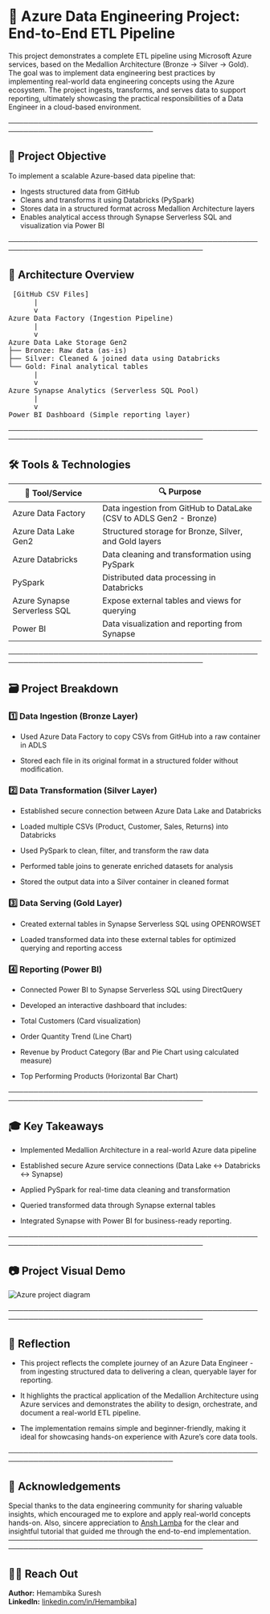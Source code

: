 # 🧩 Azure Data Engineering Project: End-to-End ETL Pipeline

This project demonstrates a complete ETL pipeline using Microsoft Azure services, based on the Medallion Architecture (Bronze → Silver → Gold). The goal was to implement data engineering best practices by implementing real-world data engineering concepts using the Azure ecosystem. The project ingests, transforms, and serves data to support reporting, ultimately showcasing the practical responsibilities of a Data Engineer in a cloud-based environment.

───────────────────────────────────────────────────────────────────────────────
## 🎯 Project Objective

To implement a scalable Azure-based data pipeline that:

- Ingests structured data from GitHub
- Cleans and transforms it using Databricks (PySpark)
- Stores data in a structured format across Medallion Architecture layers
- Enables analytical access through Synapse Serverless SQL and visualization via Power BI

─────────────────────────────────────────────────────────────────────────────────────────
## 🧬 Architecture Overview

<pre> [GitHub CSV Files]
      |
      v
Azure Data Factory (Ingestion Pipeline)
      |
      v
Azure Data Lake Storage Gen2
├── Bronze: Raw data (as-is)
├── Silver: Cleaned & joined data using Databricks
└── Gold: Final analytical tables
      |
      v
Azure Synapse Analytics (Serverless SQL Pool)
      |
      v
Power BI Dashboard (Simple reporting layer) </pre>

─────────────────────────────────────────────────────────────────────────────────────────
## 🛠️ Tools & Technologies

| 🧰 Tool/Service              | 🔍 Purpose                                                  |
|-----------------------------|-------------------------------------------------------------|
| Azure Data Factory          | Data ingestion from GitHub to DataLake (CSV to ADLS Gen2 - Bronze)     |
| Azure Data Lake Gen2        | Structured storage for Bronze, Silver, and Gold layers      |
| Azure Databricks            | Data cleaning and transformation using PySpark              |
| PySpark                     | Distributed data processing in Databricks                   |
| Azure Synapse Serverless SQL| Expose external tables and views for querying               |
| Power BI                    | Data visualization and reporting from Synapse               |

─────────────────────────────────────────────────────────────────────────────────────────
## 🗃️ Project Breakdown

### 1️⃣ Data Ingestion (Bronze Layer)

- Used Azure Data Factory to copy CSVs from GitHub into a raw container in ADLS

- Stored each file in its original format in a structured folder without modification.

### 2️⃣ Data Transformation (Silver Layer)

- Established secure connection between Azure Data Lake and Databricks

- Loaded multiple CSVs (Product, Customer, Sales, Returns) into Databricks

- Used PySpark to clean, filter, and transform the raw data

- Performed table joins to generate enriched datasets for analysis

- Stored the output data into a Silver container in cleaned format

### 3️⃣ Data Serving (Gold Layer)

- Created external tables in Synapse Serverless SQL using OPENROWSET

- Loaded transformed data into these external tables for optimized querying and reporting access

### 4️⃣ Reporting (Power BI)

- Connected Power BI to Synapse Serverless SQL using DirectQuery

- Developed an interactive dashboard that includes:

- Total Customers (Card visualization)

- Order Quantity Trend (Line Chart)

- Revenue by Product Category (Bar and Pie Chart using calculated measure)

- Top Performing Products (Horizontal Bar Chart)

─────────────────────────────────────────────────────────────────────────────────────────
## 🎓 Key Takeaways

- Implemented Medallion Architecture in a real-world Azure data pipeline

- Established secure Azure service connections (Data Lake ↔ Databricks ↔ Synapse)

- Applied PySpark for real-time data cleaning and transformation

- Queried transformed data through Synapse external tables

- Integrated Synapse with Power BI for business-ready reporting.

─────────────────────────────────────────────────────────────────────────────────────────
## 📷 Project Visual Demo

![Azure project diagram](https://github.com/user-attachments/assets/37da773f-dd6e-4d99-b640-99f04e29b78e)

─────────────────────────────────────────────────────────────────────────────────────────
## 🌟 Reflection

- This project reflects the complete journey of an Azure Data Engineer - from ingesting structured data to delivering a clean, queryable layer for reporting.

- It highlights the practical application of the Medallion Architecture using Azure services and demonstrates the ability to design, orchestrate, and document a real-world ETL pipeline.

- The implementation remains simple and beginner-friendly, making it ideal for showcasing hands-on experience with Azure’s core data tools.

───────────────────────────────────────────────────────────────────────────────────
## 🤝 Acknowledgements

Special thanks to the data engineering community for sharing valuable insights, which encouraged me to explore and apply real-world concepts hands-on.
Also, sincere appreciation to [Ansh Lamba](https://www.youtube.com/@AnshLambaJSR) for the clear and insightful tutorial that guided me through the end-to-end implementation.
─────────────────────────────────────────────────────────────────────────────────────────
## 🧑‍💻 Reach Out

**Author:** Hemambika Suresh  
**LinkedIn:** [linkedin.com/in/Hemambika](https://www.linkedin.com/in/hemambika-ilangovan-74863428b/)]  





  
